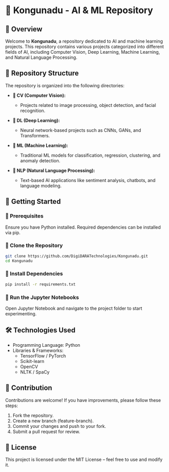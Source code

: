 # 🧠 Kongunadu - AI & ML Repository  

## 📌 Overview  
Welcome to **Kongunadu**, a repository dedicated to AI and machine learning projects. This repository contains various projects categorized into different fields of AI, including Computer Vision, Deep Learning, Machine Learning, and Natural Language Processing.

## 📁 Repository Structure  
The repository is organized into the following directories:

- **📂 CV (Computer Vision):**  
  - Projects related to image processing, object detection, and facial recognition.

- **📂 DL (Deep Learning):**  
  - Neural network-based projects such as CNNs, GANs, and Transformers.

- **📂 ML (Machine Learning):**  
  - Traditional ML models for classification, regression, clustering, and anomaly detection.

- **📂 NLP (Natural Language Processing):**  
  - Text-based AI applications like sentiment analysis, chatbots, and language modeling.

## 🚀 Getting Started  

### 🔹 Prerequisites  
Ensure you have Python installed. Required dependencies can be installed via pip.

### 🔹 Clone the Repository  
```bash
git clone https://github.com/DigiDARATechnologies/Kongunadu.git
cd Kongunadu
```

### 🔹 Install Dependencies
```bash
pip install -r requirements.txt
```

### 🔹 Run the Jupyter Notebooks
Open Jupyter Notebook and navigate to the project folder to start experimenting.

## 🛠 Technologies Used
- Programming Language: Python
- Libraries & Frameworks:
    - TensorFlow / PyTorch
    - Scikit-learn
    - OpenCV
    - NLTK / SpaCy

## 🤝 Contribution
Contributions are welcome! If you have improvements, please follow these steps:
1. Fork the repository.
2. Create a new branch (feature-branch).
3. Commit your changes and push to your fork.
4. Submit a pull request for review.

## 📜 License
This project is licensed under the MIT License – feel free to use and modify it.
